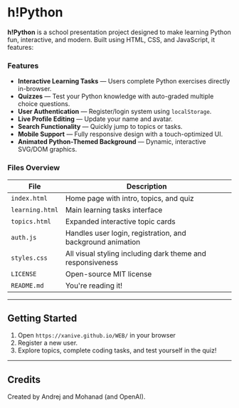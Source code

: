 # h!Python

**h!Python** is a school presentation project designed to make learning Python fun, interactive, and modern. Built using HTML, CSS, and JavaScript, it features:

### Features

- **Interactive Learning Tasks** — Users complete Python exercises directly in-browser.
- **Quizzes** — Test your Python knowledge with auto-graded multiple choice questions.
- **User Authentication** — Register/login system using `localStorage`.
- **Live Profile Editing** — Update your name and avatar.
- **Search Functionality** — Quickly jump to topics or tasks.
- **Mobile Support** — Fully responsive design with a touch-optimized UI.
- **Animated Python-Themed Background** — Dynamic, interactive SVG/DOM graphics.

### Files Overview

| File             | Description |
|------------------|-------------|
| `index.html`     | Home page with intro, topics, and quiz |
| `learning.html`  | Main learning tasks interface |
| `topics.html`    | Expanded interactive topic cards |
| `auth.js`        | Handles user login, registration, and background animation |
| `styles.css`     | All visual styling including dark theme and responsiveness |
| `LICENSE`        | Open-source MIT license |
| `README.md`      | You're reading it! |

---

## Getting Started

1. Open `https://xanive.github.io/WEB/` in your browser 
2. Register a new user.
3. Explore topics, complete coding tasks, and test yourself in the quiz!

---

## Credits

Created by Andrej and Mohanad (and OpenAI).
